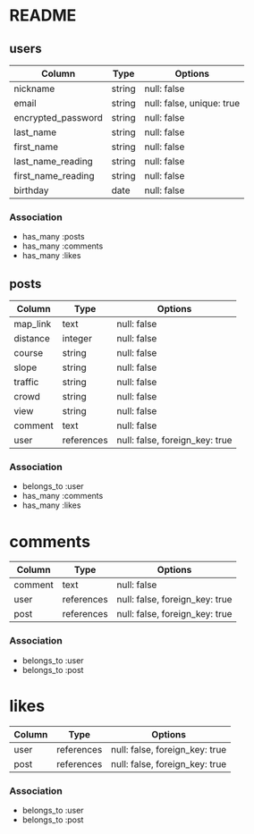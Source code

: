 # README

## users

| Column             | Type    | Options                   |
| ------------------ | ------- | ------------------------- |
| nickname           | string  | null: false               |
| email              | string  | null: false, unique: true |
| encrypted_password | string  | null: false               |
| last_name          | string  | null: false               |
| first_name         | string  | null: false               |
| last_name_reading  | string  | null: false               |
| first_name_reading | string  | null: false               |
| birthday           | date    | null: false               |

### Association

- has_many :posts
- has_many :comments
- has_many :likes

## posts

| Column   | Type       | Options                        |
| -------- | ---------- | ------------------------------ |
| map_link | text       | null: false                    |
| distance | integer    | null: false                    |
| course   | string     | null: false                    |
| slope    | string     | null: false                    |
| traffic  | string     | null: false                    |
| crowd    | string     | null: false                    |
| view     | string     | null: false                    |
| comment  | text       | null: false                    |
| user     | references | null: false, foreign_key: true |

### Association

- belongs_to :user
- has_many :comments
- has_many :likes

# comments

| Column  | Type       | Options                        |
| ------- | ---------- | ------------------------------ |
| comment | text       | null: false                    |
| user    | references | null: false, foreign_key: true |
| post    | references | null: false, foreign_key: true |

### Association

- belongs_to :user
- belongs_to :post

# likes

| Column  | Type       | Options                        |
| ------- | ---------- | ------------------------------ |
| user    | references | null: false, foreign_key: true |
| post    | references | null: false, foreign_key: true |

### Association

- belongs_to :user
- belongs_to :post